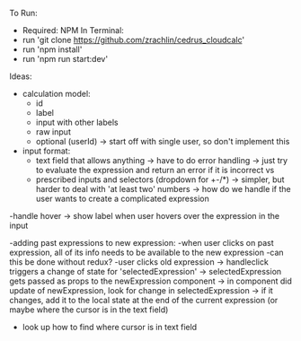 To Run:

- Required: NPM
  In Terminal:
- run 'git clone https://github.com/zrachlin/cedrus_cloudcalc'
- run 'npm install'
- run 'npm run start:dev'

Ideas:

- calculation model:
  - id
  - label
  - input with other labels
  - raw input
  - optional (userId) -> start off with single user, so don't implement this
- input format:
  - text field that allows anything -> have to do error handling -> just try to evaluate the expression and return an error if it is incorrect
    vs
  - prescribed inputs and selectors (dropdown for +-/\*) -> simpler, but harder to deal with 'at least two' numbers -> how do we handle if the user wants to create a complicated expression

-handle hover -> show label when user hovers over the expression in the input

-adding past expressions to new expression:
-when user clicks on past expression, all of its info needs to be available to the new expression
-can this be done without redux?
-user clicks old expression -> handleclick triggers a change of state for 'selectedExpression' -> selectedExpression gets passed as props to the newExpression component -> in component did update of newExpression, look for change in selectedExpression -> if it changes, add it to the local state at the end of the current expression (or maybe where the cursor is in the text field)

- look up how to find where cursor is in text field
